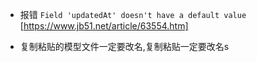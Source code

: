 


  - 报错  `Field 'updatedAt' doesn't have a default value`   [https://www.jb51.net/article/63554.htm]

  - 复制粘贴的模型文件一定要改名,复制粘贴一定要改名s
